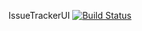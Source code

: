 IssueTrackerUI
[![Build Status](https://dev.azure.com/placidarebello12/placidarebello12/_apis/build/status/PlacidaRebello.IssueTrackerUI?branchName=Placida%2FIssueTrackerUI)](https://dev.azure.com/placidarebello12/placidarebello12/_build/latest?definitionId=2&branchName=Placida%2FIssueTrackerUI)
